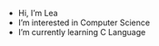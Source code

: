 - Hi, I’m Lea
- I’m interested in Computer Science
- I’m currently learning C Language

<!---
muehlble/muehlble is a ✨ special ✨ repository because its `README.md` (this file) appears on your GitHub profile.
You can click the Preview link to take a look at your changes.
--->
